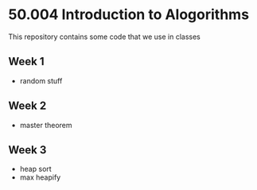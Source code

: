 # 50.004 Introduction to Alogorithms
This repository contains some code that we use in classes

## Week 1
- random stuff

## Week 2
- master theorem

## Week 3
- heap sort
- max heapify